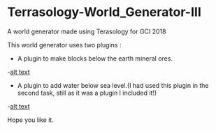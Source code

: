 # Terrasology-World_Generator-III

A world generator made using Terasology for GCI 2018

This world generator uses two plugins :

- A plugin to make blocks below the earth mineral ores.

-[alt text](images/ore.png "IM RICH!!")

- A plugin to add water below sea level.(I had used this plugin in the second task, still as it was a plugin I included it!)

-[alt text](images/water.png "Water water everywhere...")

Hope you like it.
